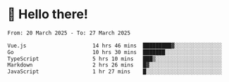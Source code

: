 # 👋 Hello there!

<!--START_SECTION:waka-->

```txt
From: 20 March 2025 - To: 27 March 2025

Vue.js                     14 hrs 46 mins  █████████▓░░░░░░░░░░░░░░░   39.09 %
Go                         10 hrs 30 mins  ███████░░░░░░░░░░░░░░░░░░   27.78 %
TypeScript                 5 hrs 10 mins   ███▒░░░░░░░░░░░░░░░░░░░░░   13.68 %
Markdown                   2 hrs 26 mins   █▓░░░░░░░░░░░░░░░░░░░░░░░   06.48 %
JavaScript                 1 hr 27 mins    █░░░░░░░░░░░░░░░░░░░░░░░░   03.85 %
```

<!--END_SECTION:waka-->
